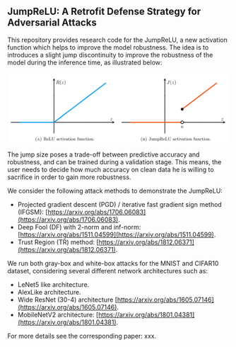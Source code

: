 ## JumpReLU: A Retrofit Defense Strategy for Adversarial Attacks

This repository provides research code for the JumpReLU, a new activation function which helps to improve the model robustness. The idea is to introduces a slight jump discontinuity to improve the robustness of the model during the inference time, as illustrated below:

![JumpReLU](https://github.com/erichson/JumpReLU/blob/master/plots/jumprelu.png)


The jump size poses a trade-off between predictive accuracy and robustness, and can be trained during a validation stage. This means, the user needs to decide how much accuracy on clean data he is willing to sacrifice in order to gain more robustness. 

We consider the following attack methods to demonstrate the JumpReLU:

* Projected gradient descent (PGD) / iterative fast gradient sign method (IFGSM): [https://arxiv.org/abs/1706.06083](https://arxiv.org/abs/1706.06083).
* Deep Fool (DF) with 2-norm and inf-norm: [https://arxiv.org/abs/1511.04599](https://arxiv.org/abs/1511.04599).
* Trust Region (TR) method: [https://arxiv.org/abs/1812.06371](https://arxiv.org/abs/1812.06371).

We run both gray-box and white-box attacks for the MNIST and CIFAR10 dataset, considering several different network architectures such as:

* LeNet5 like architecture.
* AlexLike architecture.
* Wide ResNet (30-4) architecture [https://arxiv.org/abs/1605.07146](https://arxiv.org/abs/1605.07146).
* MobileNetV2 architecture: [https://arxiv.org/abs/1801.04381](https://arxiv.org/abs/1801.04381).


For more details see the corresponding paper: xxx.
